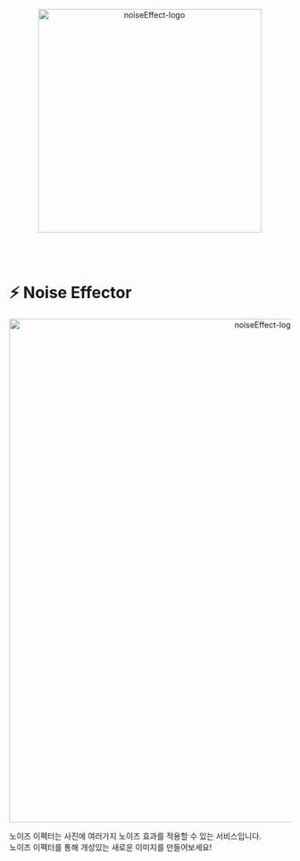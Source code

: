 <p align="center">
    <img width="400" alt="noiseEffect-logo" src="https://velog.velcdn.com/images/thumb_hyeok/post/ccb779c5-dbbb-4ceb-8eda-76cf1cdf1257/image.png" />
</p>

<br/>
<br/>

# ⚡ Noise Effector

<p align="center">
    <img width="900" alt="noiseEffect-logo" src="https://velog.velcdn.com/images/thumb_hyeok/post/5c6775b4-6bc1-40d4-b310-557078ca4171/image.png" />
</p>

 노이즈 이펙터는 사진에 여러가지 노이즈 효과를 적용할 수 있는 서비스입니다.
 <br/>
 노이즈 이펙터를 통해 개성있는 새로운 이미지를 만들어보세요!
